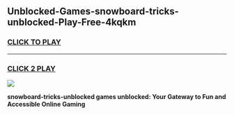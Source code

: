 
## Unblocked-Games-snowboard-tricks-unblocked-Play-Free-4kqkm
<h3>
<a href="https://premium76.site?title=snowboard-tricks-unblocked&ref=23A">CLICK TO PLAY</a></h3>
<hr>

<h3>
<a href="https://premium76.site?title=snowboard-tricks-unblocked&ref=23A">CLICK 2 PLAY</a>
  
</h3>

<a href="https://premium76.site?title=snowboard-tricks-unblocked&ref=23A"><img src="https://clearcache.store/games.png"></a>


**snowboard-tricks-unblocked games unblocked: Your Gateway to Fun and Accessible Online Gaming**
